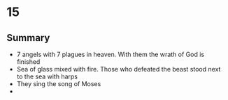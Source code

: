 # 15
## Summary
+ 7 angels with 7 plagues in heaven. With them the wrath of God is finished
+ Sea of glass mixed with fire. Those who defeated the beast stood next to the sea with harps
+ They sing the song of Moses
+ 